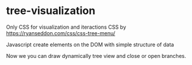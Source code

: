 # tree-visualization
Only CSS for visualization and iteractions CSS by https://ryanseddon.com/css/css-tree-menu/

Javascript create elements on the DOM with simple structure of data

Now we you can draw dynamically tree view and close or open branches.
